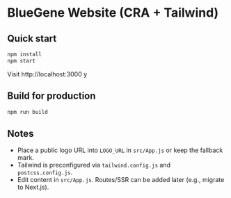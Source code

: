 # BlueGene Website (CRA + Tailwind)

## Quick start
```bash
npm install
npm start
```
Visit http://localhost:3000
y
## Build for production
```bash
npm run build
```

## Notes
- Place a public logo URL into `LOGO_URL` in `src/App.js` or keep the fallback mark.
- Tailwind is preconfigured via `tailwind.config.js` and `postcss.config.js`.
- Edit content in `src/App.js`. Routes/SSR can be added later (e.g., migrate to Next.js).

